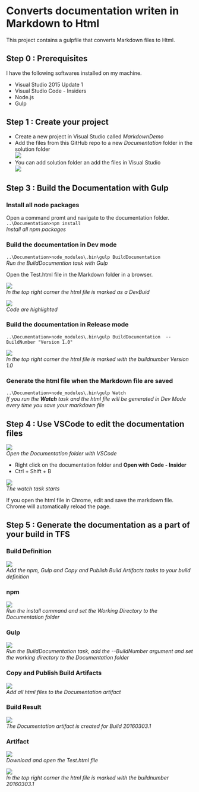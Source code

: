 # Converts documentation writen in Markdown to Html
This project contains a gulpfile that converts Markdown files to Html.

## Step 0 : Prerequisites
I have the following softwares installed on my machine.

* Visual Studio 2015 Update 1
* Visual Studio Code - Insiders
* Node.js
* Gulp

## Step 1 : Create your project
* Create a new project in Visual Studio called *MarkdownDemo*
* Add the files from this GitHub repo to a new *Documentation* folder in the solution folder  
![](Media/005_FilesOnDisk.PNG)  
* You can add solution folder an add the files in Visual Studio  
![](Media/004_VisualStudioSolution.PNG)

## Step 3 : Build the Documentation with Gulp

### Install all node packages
Open a command promt and navigate to the documentation folder.  
`..\Documentation>npm install`  
*Install all npm packages*

### Build the documentation in Dev mode
`..\Documentation>node_modules\.bin\gulp BuildDocumentation`  
*Run the BuildDocumention task with Gulp*  

Open the Test.html file in the Markdown folder in a browser.

![](Media/001_DevBuild.PNG)  
*In the top right corner the html file is marked as a DevBuid*

![](Media/003_CodeHighlight.PNG)  
*Code are highlighted*

### Build the documentation in Release mode
`..\Documentation>node_modules\.bin\gulp BuildDocumentation  --BuildNumber "Version 1.0"`

![](Media/002_ReleaseBuild.PNG)  
*In the top right corner the html file is marked with the buildnumber Version 1.0*

### Generate the html file when the Markdown file are saved
`..\Documentation>node_modules\.bin\gulp Watch`  
*If you run the **Watch** task and the html file will be generated in Dev Mode every time you save your markdown file* 

## Step 4 : Use VSCode to edit the documentation files
![](Media/006_OpenInVSCode.PNG)  
*Open the Documentation folder with VSCode*

* Right click on the documentation folder and **Open with Code - Insider**
* Ctrl + Shift + B

![](Media/007_VSCodeStartWatcher.PNG)  
*The watch task starts*

If you open the html file in Chrome, edit and save the markdown file. Chrome will automatically reload the page.

## Step 5 : Generate the documentation as a part of your build in TFS

### Build Definition
![](Media/008_BuildTemplate.PNG)  
*Add the npm, Gulp and Copy and Publish Build Artifacts tasks to your build definition*

### npm
![](Media/009_Npm.PNG)  
*Run the install command and set the Working Directory to the Documentation folder*

### Gulp
![](Media/010_Gulp.PNG)  
*Run the BuildDocumentation task, add the --BuildNumber argument and set the working directory to the Documentation folder*

### Copy and Publish Build Artifacts
![](Media/011_CreateArtifact.PNG)  
*Add all html files to the Documentation artifact*

### Build Result
![](Media/012_BuildResult.PNG)  
*The Documentation artifact is created for Build 20160303.1*

### Artifact
![](Media/013_ExploreArtifact.PNG)  
*Download and open the Test.html file*

![](Media/014_BuildNumerAdded.PNG)  
*In the top right corner the html file is marked with the buildnumber 20160303.1*


